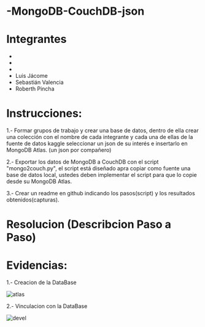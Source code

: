 # -MongoDB-CouchDB-json

# Integrantes
-
-
-
- Luis Jácome
- Sebastián Valencia
- Roberth Pincha

# Instrucciones: 

1.- Formar grupos de trabajo y crear una base de datos, dentro de ella crear una colección con el nombre de cada integrante y cada una de ellas de la fuente de datos kaggle seleccionar un json de su interés e insertarlo en MongoDB Atlas. (un json por compañero)

2.- Exportar los datos de MongoDB a CouchDB con el script "mongo2couch.py", el script está diseñado apra copiar como fuente una base de datos local, ustedes deben implementar el script para que lo copie desde su MongoDB Atlas.

3.- Crear un readme en github indicando los pasos(script) y los resultados obtenidos(capturas).

# Resolucion (Describcion Paso a Paso)







# Evidencias:

1.- Creacion de la DataBase

![atlas](https://user-images.githubusercontent.com/58041699/126088348-46783967-12ee-44ad-825d-e12581e0243a.JPG)

2.- Vinculacion con la DataBase

![devel](https://user-images.githubusercontent.com/58041699/126088317-c55a06fe-179f-499f-8eff-d3c7c8a1305c.JPG)


